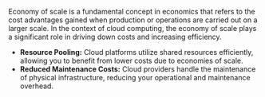 Economy of scale is a fundamental concept in economics that refers to the cost advantages gained when production or operations are carried out on a larger scale. In the context of cloud computing, the economy of scale plays a significant role in driving down costs and increasing efficiency.

- **Resource Pooling:** Cloud platforms utilize shared resources efficiently, allowing you to benefit from lower costs due to economies of scale.
- **Reduced Maintenance Costs:** Cloud providers handle the maintenance of physical infrastructure, reducing your operational and maintenance overhead.